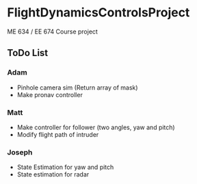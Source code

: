 # FlightDynamicsControlsProject
ME 634 / EE 674 Course project

## ToDo List

### Adam
* Pinhole camera sim (Return array of mask)
* Make pronav controller

### Matt
* Make controller for follower (two angles, yaw and pitch)
* Modify flight path of intruder

### Joseph
* State Estimation for yaw and pitch
* State estimation for radar
